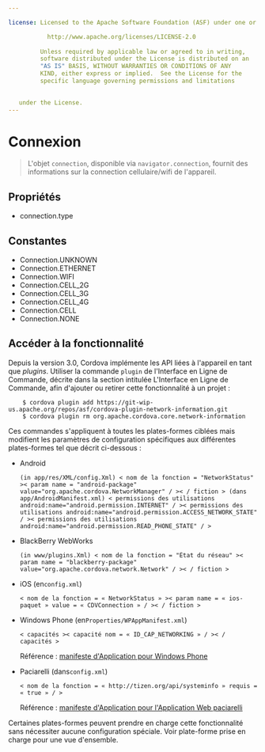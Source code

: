 ```yaml
---

license: Licensed to the Apache Software Foundation (ASF) under one or more contributor license agreements. See the NOTICE file distributed with this work for additional information regarding copyright ownership. The ASF licenses this file to you under the Apache License, Version 2.0 (the "License"); you may not use this file except in compliance with the License. You may obtain a copy of the License at

           http://www.apache.org/licenses/LICENSE-2.0
    
         Unless required by applicable law or agreed to in writing,
         software distributed under the License is distributed on an
         "AS IS" BASIS, WITHOUT WARRANTIES OR CONDITIONS OF ANY
         KIND, either express or implied.  See the License for the
         specific language governing permissions and limitations
    

   under the License.
---
```


# Connexion

> L'objet `connection`, disponible via `navigator.connection`, fournit des informations sur la connection cellulaire/wifi de l'appareil.

## Propriétés

*   connection.type

## Constantes

*   Connection.UNKNOWN
*   Connection.ETHERNET
*   Connection.WIFI
*   Connection.CELL_2G
*   Connection.CELL_3G
*   Connection.CELL_4G
*   Connection.CELL
*   Connection.NONE

## Accéder à la fonctionnalité

Depuis la version 3.0, Cordova implémente les API liées à l'appareil en tant que *plugins*. Utiliser la commande `plugin` de l'Interface en Ligne de Commande, décrite dans la section intitulée L'Interface en Ligne de Commande, afin d'ajouter ou retirer cette fonctionnalité à un projet :

        $ cordova plugin add https://git-wip-us.apache.org/repos/asf/cordova-plugin-network-information.git
        $ cordova plugin rm org.apache.cordova.core.network-information
    

Ces commandes s'appliquent à toutes les plates-formes ciblées mais modifient les paramètres de configuration spécifiques aux différentes plates-formes tel que décrit ci-dessous :

*   Android
    
        (in app/res/XML/config.Xml) < nom de la fonction = "NetworkStatus" >< param name = "android-package" value="org.apache.cordova.NetworkManager" / >< / fiction > (dans app/AndroidManifest.xml) < permissions des utilisations android:name="android.permission.INTERNET" / >< permissions des utilisations android:name="android.permission.ACCESS_NETWORK_STATE" / >< permissions des utilisations android:name="android.permission.READ_PHONE_STATE" / >
        

*   BlackBerry WebWorks
    
        (in www/plugins.Xml) < nom de la fonction = "État du réseau" >< param name = "blackberry-package" value="org.apache.cordova.network.Network" / >< / fiction >
        

*   iOS (en`config.xml`)
    
        < nom de la fonction = « NetworkStatus » >< param name = « ios-paquet » value = « CDVConnection » / >< / fiction >
        

*   Windows Phone (en`Properties/WPAppManifest.xml`)
    
        < capacités >< capacité nom = « ID_CAP_NETWORKING » / >< / capacités >
        
    
    Référence : [manifeste d'Application pour Windows Phone][1]

*   Paciarelli (dans`config.xml`)
    
        < nom de la fonction = « http://tizen.org/api/systeminfo » requis = « true » / >
        
    
    Référence : [manifeste d'Application pour l'Application Web paciarelli][2]

 [1]: http://msdn.microsoft.com/en-us/library/ff769509%28v=vs.92%29.aspx
 [2]: https://developer.tizen.org/help/topic/org.tizen.help.gs/Creating%20a%20Project.html?path=0_1_1_3#8814682_CreatingaProject-EditingconfigxmlFeatures

Certaines plates-formes peuvent prendre en charge cette fonctionnalité sans nécessiter aucune configuration spéciale. Voir plate-forme prise en charge pour une vue d'ensemble.